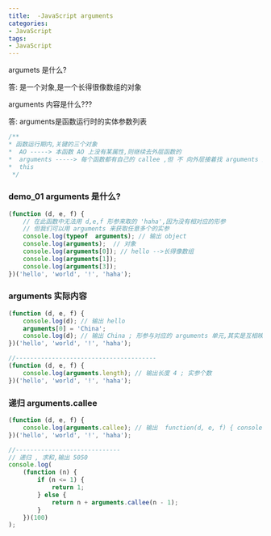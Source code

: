 ```yaml
---
title:  -JavaScript arguments
categories: 
- JavaScript
tags:
- JavaScript
---
```


argumets 是什么? 

答: 是一个对象,是一个长得很像数组的对象  

arguments 内容是什么???  

答: arguments是函数运行时的实体参数列表

```javascript
/**
* 函数运行期内,关键的三个对象
*  AO -----> 本函数 AO 上没有某属性,则继续去外层函数的
*  arguments -----> 每个函数都有自己的 callee ,但 不 向外层接着找 arguments 的相关属性,即 不形成链
*  this
 */
```

### demo_01   arguments 是什么?

```javascript
(function (d, e, f) {
    // 在此函数中无法用 d,e,f 形参来取的 'haha',因为没有相对应的形参
    // 但我们可以用 arguments 来获取任意多个的实参
    console.log(typeof  arguments); // 输出 object
    console.log(arguments);  // 对象
    console.log(arguments[0]); // hello -->长得像数组
    console.log(arguments[1]);
    console.log(arguments[3]);
})('hello', 'world', '!', 'haha');
```

### arguments 实际内容

```javascript
(function (d, e, f) {
    console.log(d); // 输出 hello
    arguments[0] = 'China';
    console.log(d); // 输出 China ; 形参与对应的 arguments 单元,其实是互相映射的,互相影响
})('hello', 'world', '!', 'haha');

//---------------------------------------
(function (d, e, f) {
    console.log(arguments.length); // 输出长度 4 ; 实参个数
})('hello', 'world', '!', 'haha');
```

### 递归 arguments.callee

```javascript
(function (d, e, f) {
    console.log(arguments.callee); // 输出  function(d, e, f) { console.log(arguments.callee); }
})('hello', 'world', '!', 'haha');

//-----------------------------
// 递归 , 求和,输出 5050
console.log(
    (function (n) {
        if (n <= 1) {
            return 1;
        } else {
            return n + arguments.callee(n - 1);
        }
    })(100)
);
```

































